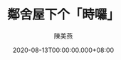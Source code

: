 ---
issue: 390
title: 鄰舍屋下个「時囉」
author: 陳美燕
language: 海陸
date: 2020-08-13T00:00:00.000+08:00
topic: 生活
difficulty: 2
wikidata: Q131449134
wikidata_link: https://www.wikidata.org/wiki/Q131449134
author_wikidata_link: https://www.wikidata.org/wiki/Q131448117
author_wikidata: Q131448117
---